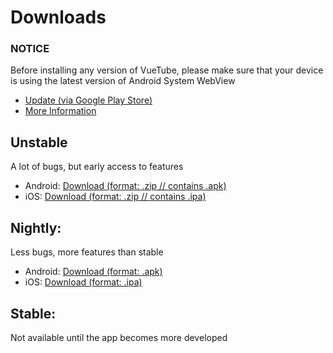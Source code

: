 # Downloads

### NOTICE
Before installing any version of VueTube, please make sure that your device is using the latest version of Android System WebView
- [Update (via Google Play Store)](https://play.google.com/store/apps/details?id=com.google.android.webview)
- [More Information](/install/android-system-webview)

## Unstable
A lot of bugs, but early access to features
- Android: [Download (format: .zip // contains .apk)](https://nightly.link/Frontesque/VueTube/workflows/ci/main/android.zip)
- iOS: [Download (format: .zip // contains .ipa)](https://nightly.link/Frontesque/VueTube/workflows/ci/main/iOS.zip)

## Nightly:
Less bugs, more features than stable
- Android: [Download (format: .apk)](https://cdn.discordapp.com/attachments/946910031562027029/957973723095375882/VueTube-Nightly-March-28-2022.apk)
- iOS: [Download (format: .ipa)](https://cdn.discordapp.com/attachments/949908267855921163/957116643413196900/VueTube-Nightly-March-25-2022.ipa)

## Stable:
Not available until the app becomes more developed

<!-- <NextSteps>
  <Step href="/guide/nightly-install.html" title="Install Nightly Builds" description="Learn how to quickly install VueTube."/>
  <Step href="/guide/unstable-install.html" title="Install Unstable Builds" description="Learn how to quickly install VueTube."/>
</NextSteps> -->
